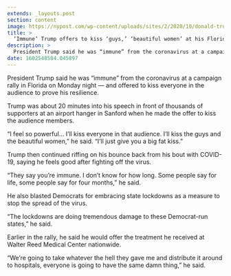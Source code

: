 ```yaml
--- 
extends: _layouts.post 
section: content 
image: https://nypost.com/wp-content/uploads/sites/2/2020/10/donald-trump-0-2.jpg?quality=90&strip=all&w=1200 
title: > 
  ‘Immune’ Trump offers to kiss ‘guys,’ ‘beautiful women’ at his Florida rally 
description: > 
  President Trump said he was “immune” from the coronavirus at a campaign rally in Florida on Monday night — and offered to kiss everyone in the audience to prove his resilience.Trump was about 20 minutes into his speech in front of thousands of supporters at an airport hanger in Sanford when he made the offer to kiss the audience members.“I feel so powerful… I’ll kiss everyone in that audience.I’ll kiss the guys and the beautiful women,” he said.“They say you’re immune. 
date: 1602548504.045897 
--- 
```

President Trump said he was “immune” from the coronavirus at a campaign rally in Florida on Monday night — and offered to kiss everyone in the audience to prove his resilience.

Trump was about 20 minutes into his speech in front of thousands of supporters at an airport hanger in Sanford when he made the offer to kiss the audience members.

“I feel so powerful… I’ll kiss everyone in that audience. I’ll kiss the guys and the beautiful women,” he said. “I’ll just give you a big fat kiss.”

Trump then continued riffing on his bounce back from his bout with COVID-19, saying he feels good after fighting off the virus.

“They say you’re immune. I don’t know for how long. Some people say for life, some people say for four months,” he said.

He also blasted Democrats for embracing state lockdowns as a measure to stop the spread of the virus.

“The lockdowns are doing tremendous damage to these Democrat-run states,” he said.

Earlier in the rally, he said he would offer the treatment he received at Walter Reed Medical Center nationwide.

“We’re going to take whatever the hell they gave me and distribute it around to hospitals, everyone is going to have the same damn thing,” he said.